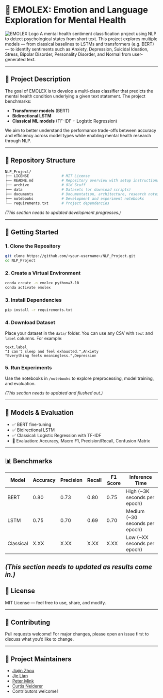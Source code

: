 # 🧠 EMOLEX: Emotion and Language Exploration for Mental Health

![EMOLEX Logo](https://github.com/jiajinz/NLP_Project/blob/curtis/emolex_logo.png)
A mental health sentiment classification project using NLP to detect psychological states from short text. This project explores multiple models — from classical baselines to LSTMs and transformers (e.g. BERT) — to identify sentiments such as Anxiety, Depression, Suicidal Ideation, Stress, Bipolar Disorder, Personality Disorder, and Normal from user-generated text.

---

## 📌 Project Description

The goal of EMOLEX is to develop a multi-class classifier that predicts the mental health condition underlying a given text statement. The project benchmarks:

- **Transformer models** (BERT)
- **Bidirectional LSTM**
- **Classical ML models** (TF-IDF + Logistic Regression)

We aim to better understand the performance trade-offs between accuracy and efficiency across model types while enabling mental health research through NLP.

---

## 📁 Repository Structure

```bash
NLP_Project/
├── LICENSE               # MIT License
├── README.md             # Repository overview with setup instructions
├── archive               # Old Stuff
├── data                  # Datasets (or download scripts)
├── documents             # Documentation, architecture, research notes
├── notebooks             # Development and experiment notebooks
└── requirements.txt      # Project dependencies
```
_(This section needs to updated development progresses.)_

---

## 🚀 Getting Started

### 1. Clone the Repository
```bash
git clone https://github.com/<your-username>/NLP_Project.git
cd NLP_Project
```

### 2. Create a Virtual Environment
```bash
conda create -n emolex python=3.10
conda activate emolex
```

### 3. Install Dependencies
```bash
pip install -r requirements.txt
```

### 4. Download Dataset
Place your dataset in the `data/` folder. You can use any CSV with `text` and `label` columns. For example:
```csv
text,label
"I can't sleep and feel exhausted.",Anxiety
"Everything feels meaningless.",Depression
```

### 5. Run Experiments
Use the notebooks in `/notebooks` to explore preprocessing, model training, and evaluation.

_(This section needs to updated and flushed out.)_

---

## 🧪 Models & Evaluation
- ✅ BERT fine-tuning
- ✅ Bidirectional LSTM
- ✅ Classical: Logistic Regression with TF-IDF
- 🔎 Evaluation: Accuracy, Macro F1, Precision/Recall, Confusion Matrix

---

## 📊 Benchmarks
Model | Accuracy | Precision | Recall | F1 Score | Inference Time
------|----------|-----------|--------|----------|---------------
BERT  |  0.80    | 0.73      | 0.80   | 0.75     | High (~3K seconds per epoch)
LSTM  |  0.75    | 0.70      | 0.69   | 0.70     | Medium (~30 seconds per epoch)
Classical |  X.XX    | X.XX      | X.XX   | X.XX     | Low (~XX seconds per epoch)

_(This section needs to updated as results come in.)_
---

## 📄 License
MIT License — feel free to use, share, and modify.

---

## 🤝 Contributing
Pull requests welcome! For major changes, please open an issue first to discuss what you’d like to change.

---

## 🧠 Project Maintainers
- [Jiajin Zhou](mailto:zhou.j@northeastern.edu)
- [Jie Lian](mailto:lian.j@northeastern.edu)
- [Peter Mink](mailto:mink.p@northeastern.edu)
- [Curtis Neiderer](mailto:neiderer.c@northeastern.edu)
- Contributors welcome!